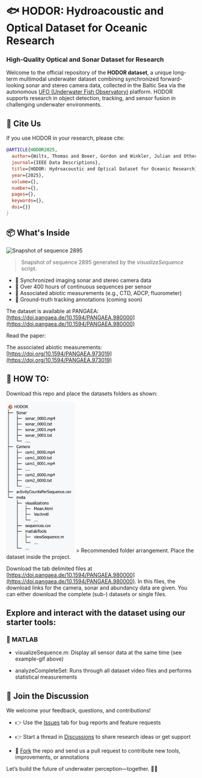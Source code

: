 # 🐟 HODOR: Hydroacoustic and Optical Dataset for Oceanic Research
### High-Quality Optical and Sonar Dataset for Research

Welcome to the official repository of the **HODOR dataset**, a unique long-term multimodal underwater dataset combining synchronized forward-looking sonar and stereo camera data, collected in the Baltic Sea via the autonomous [UFO (Underwater Fish Observatory)](https://www.frontiersin.org/journals/marine-science/articles/10.3389/fmars.2024.1425259/full) platform. HODOR supports research in object detection, tracking, and sensor fusion in challenging underwater environments.
## 📄 Cite Us

If you use HODOR in your research, please cite:
```bibtex
@ARTICLE{HODOR2025,
  author={Wilts, Thomas and Boeer, Gordon and Winkler, Julian and Others},
  journal={IEEE Data Descriptions}, 
  title={HODOR: Hydroacoustic and Optical Dataset for Oceanic Research}, 
  year={2025},
  volume={},
  number={},
  pages={},
  keywords={},
  doi={}}
}
```
## 📦 What's Inside
![Snapshot of sequence 2895](https://github.com/TAWilts/HODOR/blob/main/sequence2.gif)
> Snapshot of sequence 2895 generated by the _visualizeSequence_ script.
* 🔹 Synchronized imaging sonar and stereo camera data
* 🔹 Over 400 hours of continuous sequences per sensor
* 🔹 Associated abiotic measurements (e.g., CTD, ADCP, fluorometer) 
* 🔹 Ground-truth tracking annotations (coming soon)

The dataset is available at PANGAEA: [https://doi.pangaea.de/10.1594/PANGAEA.980000](https://doi.pangaea.de/10.1594/PANGAEA.980000)

Read the paper:

The associated abiotic measurements: [https://doi.org/10.1594/PANGAEA.973019](https://doi.org/10.1594/PANGAEA.973019)


## 🚀 HOW TO:
Download this repo and place the datasets folders as shown:

<img src="https://github.com/TAWilts/HODOR/blob/main/folderStructureMarkdown.png" height="400">
> Recommended folder arrangement. Place the dataset inside the project.

Download the tab delimited files at [https://doi.pangaea.de/10.1594/PANGAEA.980000](https://doi.pangaea.de/10.1594/PANGAEA.980000). In this files, the download links for the camera, sonar and abundancy data are given. You can either download the complete (sub-) datasets or single files.

## Explore and interact with the dataset using our starter tools:
<!--
### 🐍 Python

* hashCheck.py: Test for integrity of the dataset
-->
### 🧠 MATLAB

* visualizeSequence.m: Display all sensor data at the same time (see example-gif above)

* analyzeCompleteSet: Runs through all dataset video files and performs statistical measurements

## 💬 Join the Discussion

We welcome your feedback, questions, and contributions!

* 👉 Use the [Issues](https://github.com/TAWilts/HODOR/issues) tab for bug reports and feature requests

* 👉 Start a thread in [Discussions](https://github.com/TAWilts/HODOR/discussions) to share research ideas or get support

* :metal: [Fork](https://github.com/TAWilts/HODOR/fork) the repo and send us a pull request to contribute new tools, improvements, or annotations


Let’s build the future of underwater perception—together. 🌊🤿
